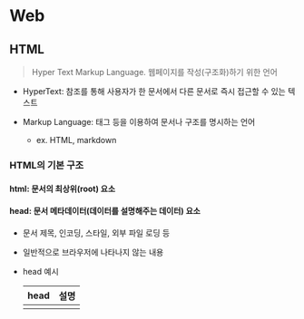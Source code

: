 # Web

## HTML

> Hyper Text Markup Language. 웹페이지를 작성(구조화)하기 위한 언어

* HyperText: 참조를 통해 사용자가 한 문서에서 다른 문서로 즉시 접근할 수 있는 텍스트

* Markup Language: 태그 등을 이용하여 문서나 구조를 명시하는 언어

  * ex. HTML, markdown




### HTML의 기본 구조

#### html: 문서의 최상위(root) 요소
#### head: 문서 메타데이터(데이터를 설명해주는 데이터) 요소
  * 문서 제목, 인코딩, 스타일, 외부 파일 로딩 등

  * 일반적으로 브라우저에 나타나지 않는 내용

  * head 예시	

    | head     | 설명                                       |
    | -------- | ------------------------------------------ |
    | <title>  | 브라우저 상단 타이틀                       |
    | <meta>   | 문서 레벨 메타데이터 요소                  |
    | <link>   | 외부 리소스 연결 요소(CSS파일, favicon 등) |
    | <script> | 스크립트 요소(JavaScript 파일/코드)        |
    | <style>  | CSS 직접 지정                              |

    * Open Graph Protocol
      * 메타 데이터를 표현하는 새로운 규악
        * HTML 문서의 메타 데이터를 통해 문서의 정보를 전달
        * 메타 정보에 해당하는 제목, 설명 등을 쓸 수 있도록 정의
#### body: 문서 본문 요소
  * 실제 화면 구성과 관련된 내용



#### DOM(Document Object Model) 트리
  * 텍스트 파일인 HTML 문서를 브라우저에서 렌더링하기 위한 구조
    * HTML 문서에 대한 모델을 구성함
    * HTML 문서 내의 각 요소에 접근/수정에 필요한 프로퍼티와 메서드를 제공함
  * 마크업 스타일 가이드 지키기. 2space
  * 조작) Element에서 HTML 태그 구조를 탐색하며 추가, 삭제, 이동, 편집 등이 가능



#### 요소(element)

```html
<h1>contents</h1>	//태그 h1 내용 contents
```

  * HTML 요소는 시작 태그와 종료 태그 그리고 태그 사이에 위치한 내용으로 구성
    * 태그(Element, 요소)는 컨텐츠(내용)를 감싸는 것으로 그 정보의 성격과 의미를 정의
  * 내용이 없는 태그들 => 닫는 태그가 없다
    * br, hr, img, input, link, meta
  * 요소는 중첩(nested)될 수 있음
    * 요소의 중첩을 통해 하나의 문서를 구조화 => DOM
    * 여는 태그와 닫는 태그의 쌍을 잘 확인해야함
      * 오류를 반환하는 것이 아닌 그냥 레이아웃이 깨진 상태로 출력되기 때문에, 디버기이 힘들어 질 수 있음



#### 속성(attribute)

```html
<a href="https://google.com"></a>	//속성명 href 속성값 https://google.com
```

  * 태그별로 사용할 수 있는 속성은 다르다.
  * 속성 지정 스타일 가이드: 공백 No, 쌍따옴표 사용
  * 속성을 통해 태그의 부가적인 정보를 설정할 수 있음
  * 요소는 속성을 가질 수 있으며, 경로나 크기와 같은 추가적인 정보를 제공
  * 요소의 시작 태그에 작성하며 보통 이름과 값이 하나의 쌍으로 존재
  * 태그와 상관없이 사용 가능한 속성(HTML Global Attribute)들도 있음



##### HTML Global Attribute

* 모든 HTML 요소가 공통으로 사용할 수 있는 대표적인 속성(몇몇 요소에는 아무 효과가 없을 수 있음)
* **id**: 문서 전체에서 유일한 고유 식별자 지정
* **class**: 공백으로 구분된 해당 요소의 클래스의 목록(CSS,JS에서 요소를 선택하거나 접근)
* data-*: 페이지에 개인 사용자 정의 데이터를 저장하기 위해 사용
* style: inline 스타일
* **title**: 요소에 대한 추가 정보 지정
* tabindex: 요소의 탭 순서



#### 시맨틱 태그

* HTML5에서 의미론적 요소를 담은 태그의 등장

  * 기존 영역을 의미하는 div 태그를 대체하여 사용

* 대표적인 태그 목록	

  | 태그    | 설명                                                     |
  | ------- | -------------------------------------------------------- |
  | header  | 문서 전체나 섹션의 헤더(머리말 부분)                     |
  | nav     | 내비게이션                                               |
  | aside   | 사이드에 위치한 공간, 메인 콘텐츠와 관련성이 적은 콘텐츠 |
  | section | 문서의 일반적인 구분, 컨텐츠의 그룹을 표현               |
  | article | 문서, 페이지, 사이트 안에서 독립적으로 구분되는 영역     |
  | footer  | 문서 전체나 섹션의 푸터(마지막 부분)                     |

* Non semantic 요소는 div, span 등이 있으며 h1, table 태그들도 시맨틱 태그로 볼 수 있음

* 개발자 및 사용자 뿐만 아니라 검색엔진 등에 의미 있는 정보의 그룹을 태그로 표현

* 단순히 구역을 나누는 것 뿐만 아니라 '의미'를 가지는 태그들을 활용하기 위한 노력

* 요소의 의미가 명확해지기 때문에 코드의 가독성을 높이고 유지보수를 쉽게 함

* 검색엔진최적화(SEO)를 위해서 메타태그, 시맨틱 태그 등을 통한 마크업을 효과적으로 활용 해야함



#### HTML with 개발자 도구

* elements: 해당 요소의 HTML 태그
* Ctrl + Shift + C로 원하는 요소를 선택할 수 있다
  * 복잡한 형태의 경우 Elements에서 HTML 구조를 추가 탐색



### HTML 문서 구조화

#### 텍스트 요소

| 태그              | 설명                                                         |
| ----------------- | ------------------------------------------------------------ |
| <a></a>           | href 속성을 활용하여 다른 URL로 연결하는 하이퍼링크 생성     |
| <b></b>           | 굵은 글씨 요소.                                              |
| <strong></strong> | 중요한 강조하고자 하는 요소 (보통 굵은 글씨로 표현). 시맨틱 코드 |
| <i></i>           | 기울임 글씨 요소                                             |
| <em></em>         | 중요한 강조하고자 하는 요소 (보통 기울임 글씨로 표현). 시맨틱 코드 |
| <br>              | 텍스트 내 줄 바꿈 생성                                       |
| <img>             | src 속성을 활용하여 이미지 표현                              |
| <span></span>     | 의미 없는 인라인 컨테이너                                    |



#### 그룹 컨텐츠

| 태그                      | 설명                                                         |
| ------------------------- | ------------------------------------------------------------ |
| <p></p>                   | 하나의 문단(paragraph)                                       |
| <hr>                      | 문단 레벨 요소에서의 주제의 분리를 의미하며 수평선으로 표현됨(A Horizontal Rule) |
| <ol></ol>                 | 순서가 있는 리스트(ordered list)                             |
| <ul></ul>                 | 순서가 없는 리스트(unordered list)                           |
| <pre></pre>               | HTML에 작성한 내용을 그대로 표현. 보통 고정폭 글꼴이 사용되고 공백문자를 유지 |
| <blockquote></blockquote> | 텍스트가 긴 인용문. 주로 들여쓰기를 한 것으로 표현됨         |
| <div></div>               | 의미 없는 블록 레벨 컨테이너                                 |

#### table

* table의 각 영역을 명시하기 위해 <thead><tbody><tfoot>요소를 활용
* <tr>으로 가로 줄을 구성, 내부에는 <th>혹은<td>로 셀을 구성
* colsan, rowspan 속성을 활용하여 셀 병합
* <caption>을 통해 표 설명 또는 제목을 나타냄
* table 태그 기본 구성

| 요소    | 구성  | 예시                     |
| ------- | ----- | ------------------------ |
| thead   | tr>th | <tr><th>ID</th>          |
| tbody   | tr>td | <tr><td>1</td>           |
| tfoot   | tr>td | <tr> <td>총계</td>       |
| caption |       | <caption>1학년</caption> |



#### form

* 정보(데이터)를 서버에 제출하기 위한 영역

* 기본 속성
  * action: form을 처리할 서버의 URL
  * method: form을 제출할 때 사용할 HTTP 메서드(GET 혹은 POST)
  * enctype: method가 post인 경우 데이터의 유형
    * application/x-www-form-urlencoded: 기본값
    * multipart/form-data: 파일 전송시(input type이 file인 경우)
    * ~~text/plain: HTML5 디버깅용~~(잘 사용되지 않음)



### input

* 다양한 타입을 가지는 입력 데이터 유형과 위젯이 제공됨
* 대표적인 속성
  * name: form control에 적용되는 이름(이름/값 페어로 전송됨)
  * value: form control에 적용되는 값(이름/값 페어로 전송됨)
  * required, readonly, autofocus, autocomplete, disabled 등

#### input label

* label을 클릭하여 input 자체의 초점을 맞추거나 활성화 시킬 수 있음
  * 사용자는 선택할 수 있는 영역이 늘어나 웹/모바일(터치) 환경에서 편하게 사용할 수 있음
  * label과 input 입력의 관계가 시각적 뿐만 아니라 화면리더기에서도 label을 읽어 쉽게 내용을 확인할 수 있도록 함
  * <input>에 id 속성을, <label>에는 for 속성을 활용하여 상호 연관을 시킴

```html
<label for="agree">동의</label>
<input type="checkbox" name="agree"	id="agree">
```

#### input 유형 -  일반

* 일반적으로 입력을 받기 위하여 제공되며 타입별로 HTML 기본 검증 혹은 추가 속성을 활용할 수 있음
  * text: 일반 텍스트 입력
  * password: 입력 시 값이 보이지 않고 문자를 특수기호(*)로 표현
  * email: 이메일 형식이 아닌 경우 form 제출 불가
  * number: min, max, step 속성을 활용하여 숫자 범위 설정 가능
  * file: accept 속성을 활용하여 파일 타입 지정 가능

#### input 유형 - 항목 중 선택

* 일반적으로 label을 사용하여 내용을 작성하여 항목 중 선택할 수 있는 input을 제공
* 동일 항목에 대하여는 name을 지정하고 선택된 항목에 대한 value를 지정해야 함
  * checkbox: 다중 선택
  * radio: 단일 선택

#### input 유형 - 기타

* 다양한 종류의 input을 위한 picker를 제공
  * color: color picker
  * date: date picker
* hidden input을 활용하여 사용자 입력을 받지 않고 서버에 전송되어야 하는 값을 설정
  * hidden: 사용자에게 보이지 않는 input

#### input 유형 - 종합

* <input>요소의 동작은 type에 따라 달라지므로, 각각의 내용을 숙지할 것. [참고](https://developer.mozilla.org/ko/docs/Web/HTML/Element/input)



## CSS

> Cascading Style Sheets. 
>
> 스타일을 지정하기 위한 언어. (**선택**하고, 스타일을 지정한다.)

```css
h1 {					//선택자
    color: blue;		//선언
    font-size: 15px;	// 속성: 값
}
```

* CSS 구문은 **선택자**를 통해 스타일을 지정할 HTML 요소를 선택
* 중괄호 안에서는 속성과 값, 하나의 쌍으로 이루어진 선언을 진행
* 각 쌍은 선택한 요소의 속성, 속성에 부여할 값을 의미
  * 속성(Property): 어떤 스타일 기능을 변경할지 결정
  * 값(Value): 어떻게 스타일 기능을 변경할지 결정



### CSS 정의 방법

* 인라인(inline): 해당 태그에 직접 style 속성을 활용. 수정 시 불편.
* 내부참조(embadding)-<style>: <head>태그 내에 <style>지정. 복잡하고 커진다.
* 외부참조(link file): 외부 CSS 파일을 <head>내 <link>를 통해 불러오기. 가장 많이 사용됨.



### CSS selectors

* 기본 선택자
  * 전체 선택자(*)
    요소 선택자(태그명. HTML 태그를 직접 선택)
  * 클래스 선택자(.으로 시작. 해당 클래스가 적용된 항목을 선택)
    아이디 선택자(#으로 시작. 해당 아이디가 적용된 항목을 선택. 단일 id 사용 권장)
    속성 선택자
* 결합자(Combinators)
  * 자손 결합자, 자식 결합자
  * 일반 형제 결합자, 인접 형제 결합자
* 의사 클래스/요소(Pseudo Class)
  * 링크, 동적 의사 클래스
  * 구조적 의사 클래스, 기타 의사 클래스, 의사 엘리먼트, 속성 선택자

#### 우선순위

1. !important
2. 우선 순위

   inline>#id>.class>태그명>*전체, 속성, pseudo-class>요소, pseudo-element
3. CSS 파일 로딩 순서(나중에 선언된 것)

#### 상속

* CSS는 상속을 통해 부모 요소의 속성을 자식에게 상속한다.
* 상속 되는 것: style(Text 관련 요소, opacity) 등
* 상속 되지 않는 것: Box model 관련 요소, position 관련 요소 등



### CSS 단위

#### 크기 단위 

* px(픽셀)
  * 픽셀의 크기 변하지 x => 고정 단위
* %
  * 백분율 단위. 가변적인 레이아웃에서 자주 사용
* em
  * (바로 위 부모 요소에 대한) 상속의 영향을 받음
  * 배수 단위, 요소에 지정된 사이즈에 상대적인 사이즈를 가짐
* rem
  * (바로 위 부모 요소에 대한) 상속의 영향을 받지 않음
  * 최상위 요소(html)의 사이즈를 기준으로 배수 단위를 가짐
* viewport
  * 웹 페이지를 방문한 유저에게 바로 보이게 되는 웹 컨텐츠의 영역(디바이스 화면)
  * 디바이스의 viewport를 기준으로 상대적인 사이즈가 결정됨
  * vw, vh,vmin, vmax

#### 색상 단위

* 색상 키워드
  * 대소문자를 구분하지 않는다.
  * ex. red, crimson, black ...
* RGB 색상
  * 16진수 표기법 혹은 함수형 표기법을 사용해서 특정 색을 표현하는 방식
  * ex. #000   rgb(0,0,0)
* HSL 색상
  * 색상, 채도, 명도를 통해 특정 색을 표현하는 방식
  * hsl(120, 75%, 0)

+) a는 alpha(투명도)를 뜻한다.



### Selectors 심화 

* 자손 결합자: selector A 하위의 **모든** selector B 요소
* 자식 결합자: selector A **바로 아래의** selector B 요소
* 일반 형제 결합자: selector A의 형제 요소 중 뒤에 위치하는 selector B 요소를 **모두** 선택
* 인접 형제 결합자:selector A의 형제 요소 중 **바로 뒤**에 위치하는 selector B 요소를 선택

```css
//자손 결합자
div span{
    color: red;
}
//자식 결합자
div > span{
    color: red;
}
//일반 형제 결합자
p ~ span{
    color: red;
}
//인접 형제 결합자
p + span{
    color: red;
}
```



### Box model 

> 모든 HTML 요소는 네모 => 네모빔 맞은 멈뭄미
>
> 위에서부터 아래로, 왼쪽에서 오른쪽으로 쌓인다.(CSS 원칙1)

* 구성: 하나의 박스는 네 영역으로 이루어짐
  * content: 글이나 이미지 등 요소의 실제 내용
  * padding: 테두리 안쪽의 내부 여백. 요소에 적용된 배경색, 이미지는 padding까지 적용
  * border: 테두리 영역
  * margin: 테두리 바깥의 외부 여백. 배경색을 지정할 수 없다.
* 표기

```css
//모두 margin 10px씩
.margin-1{
    margin: 10px;
}
//상하 10px 좌우 20px
.margin-2{
    margin: 10px 20px;
}
//상 10px 좌우 20px 하 30px
.margin-3{
    margin: 10px 20px 30px;
}
//상 10px 우 20px 하 30px 좌 40px
.margin-4{
    margin: 10px 20px 30px 40px;
}
```

* box sizing
  * 기본적은 모든 요소의 box-sizing은 content-box(padding 제외 순수 contents 영역)
  * 일반적으로 영역을 볼 때 border까지의 너비를 원한다면, box-sizing을 border-box으로 설정



### *Display 

> css는 display에 따라 크기와 배치가 달라진다(CSS 원칙2)

#### display: block

* 줄바꿈이 일어나는 요소
* 화면 크기 전체의 가로 폭을 차지
  * 블록의 기본 너비는 가질 수 있는 너비의 100%
  * 너비를 가질 수 없다면 자동으로 margin 부여
* 블록 레벨 요소 안에 인라인 레벨 요소가 들어갈 수 있음
* 블록 레벨 요소) div / ul , ol , li / p / hr / form 등

#### display: inline

* 줄 바꿈이 일어나지 않는 행의 일부 요소
* content 너비만큼 가로 폭을 차지한다
* width, height, margin-top, margin-bottom을 지정할 수 없다.
* 상하 여백은 line-height로 지정한다.
* 인라인 레벨 요소) span / a / img / input, label / b, em, i, strong 등

#### display: inline-block

* block과 inline 레벨 요소의 특징을 모두 가짐
* inline과 같이 한 줄에 표시가 가능하며, block처럼 width, height, margin 속성 지정 가능

#### display: none

* 해당 요소를 화면에 **표시하지 않고**, 공간조차 **부여되지 않음**
* 이와 비슷한 visibility: hien은 해당 요소가 **공간은 차지**하나 화면에 **표시만 하지 않음**



### *Position

> 문서 상에서 요소 위치를 지정
>
> position으로 위치의 기준을 변경(CSS 원칙3)

#### static

* 모든 태그의 기본 값(기준 위치)
* 일반적인 요소의 배치 순서에 따른다.
* 부모 요소 내에서 배치될 때에는 부모 요소의 위치를 기준으로 배치됨

#### relative: 상대 위치

* **자기 자신**의 static 위치를 기준으로 이동(normal flow 유지)
* 레이아웃에서 요소가 차지하는 공간은 static일 때와 같다.(offset)

#### absolute: 절대 위치

* 요소를 일반적인 문서 흐름에서 제거 후 레이아웃에 공간을 차지하지 않음(normal flow에서 벗어남)
  * 다음 블록 요소가 좌측상단으로 붙는다.
  * 특정 영역 위에 존재할 때 사용
* static이 아닌 가장 가까이 있는 **부모/조상 요소를 기준**으로 이동(없는 경우 body)

#### fixed: 고정 위치

* 요소를 일반적인 문서 흐름에서 제거 후 레이아웃에 공간을 차지하지 않음(normal flow에서 벗어남)
* 부모 요소와 관계없이 **viewport(브라우저) 기준**으로 이동.(스크롤 시에도 항상 같은 곳에 위치)



### CSS Layout

#### Float

* 박스를 왼쪽 혹은 오른쪽으로 이동시켜 텍스트를 포함 인라인 요소들이 주변을 wrapping하도록 함. => Normal Flow 벗어남
  * Flexbox, Grid 등장과 함께 사용도 낮아짐
* 활용- Normal Flow에서 벗어난 레이아웃 구성
  * 원하는 요소들을 Float로 지정하여 배치 => Normal Flow에서 벗어나 떠있는 상태
  * 부모 요소에 반드시 Clearing Float를 하여 이후 요소부터 Normal Flow를 가지도록 지정
* 속성
  * 기본값: none 
  * 요소를 왼쪽/오른쪽으로 띄움: Float Left/Right 

```html
<!DOCTYPE html>
<html>
    <head>
        <style>
            .box{
                width: 10rem;	//160px
                height:10rem;
                border: 1px solid black;
                background color: crimson;
            }
            
            .left{
                float left;
            }
            
            .clearfix:after{
                content: ""	//뒤에 나올 글씨
                display: block;
                clear both;
            }
        </style>
    </head>
    <body>
        <div class-"clearfix">	//float해도 float 안쓴것처럼.클리어링
            <div class="box1 left">box1</div>
        </div>
        <div class="box2">box2</div>
        <p>
            Lorem Ipsum dolor ~//Lorem 300하면 가짜로 긴 글(dummy text) 생성
        </p>
    </body>
</html>
```

* 이후 요소에 대하여 Float 속성이 적용되지 않도록 Clearing이 필수적
  * ::after: 선택한 요소이 맨 마지막 자식으로 가상 요소를 하나 생성
  * 부모요소에게 clear 속성 부여. 주로 clear: both;를 자주 쓴다.

#### Flexbox

* 행과 열 형태로 아이템들을 배치하는 1차원 레이아웃 모델

  * 수동 값 부여 없이 아이템의 너비와 높이 혹은 간격을 동일하게 배치, 수직 정렬
* 축: main axis(메인 축), cross axis(교차 축-메인 축과 수직)

  * flex-direction: row
    * main axis가 가로. 시작점이 왼쪽(시작점을 오른쪽으로 두려면 row-reverse)
  * flex-direction: column
    * main axis가 세로. 시작점이 위쪽(시작점을 아래쪽으로 두려면 column-reverse)

##### 구성요소

* Flex Container(부모 요소)
  * flexbox 레이아웃을 형성하는 가장 기본적인 모델
  * Flex Item들이 놓여있는 영역
  * 속성을 display: flex; 혹은 inline-flex를 넣어주면 된다
* Flex Item(자식요소)
  * 컨테이너에 속해 있는 컨텐츠(박스)

##### 속성

* 배치 설정
    * flex-direction
        * Main axis의 방향을 설정. 시작점부터 1이다.
      * row, row-reverse, column, column-reverse
    * flex-wrap
      * 아이템이 컨테이너 영역을 벗어나지 않도록 설정(wrap-넘치면 다음줄로/nowrap-기본값. 한줄 배치)
    * flex-flow
      * flex-direction과 flex-wrap에 대한 설정값을 차례로 작성.
      * ex. flex-flow: row nowrap;
* 공간 나누기
  * justify-content
    * Main axis를 기준으로 공간 배분
    * flex-start/flex-end/center/space-between/space-around/space-evenly
  * align-content
    * Cross axis를 기준으로 공간 배분
    * flex-start/flex-end/center/space-between/space-around, space-evenly
* 정렬
  * align-items: 모든 아이템을 Cross axis를 기준으로 정렬
    * stretch/flex-start/flex-end/center/baseline
  * align-self: **개별 아이템**을 Cross axis를 기준으로 정렬
    * stretch/flex-start/flex-end/center
* 기타 속성
  * flex-grow: 남은 영역을 아이템에 분배
  * order: 배치 순서

##### grid



#### Bootstrap

> 세상에서 가장 유명한 프론트엔드 오픈소스

##### CDN

> Content Delivery(Distribution) Network

* 컨텐츠를 더 효율적으로 전달하기 위해 여러 노드에 가진 네트워크에 데이터를 제공하는 시스템
  * 개별 end-user의 가까운 서버를 통해 빠르게 전달 가능(지리적 이점)
  * 외부 서버를 활용함으로써 본인 서버의 부하가 적어짐

##### spacing

* .mt-1: margin top 0.25rem(= 4px)

* .mx-0: margin left right(x축) 0

* .py-2: padding top bottom 0.5rem(=8px)
  * (left=start, right=end)



##### Responsive web

> 별도의 기술 이름이 아닌 웹 디자인에 대한 접근 방식, 반응형 레이아웃 작성에 도움이 되는 사례들의 모음 등을 기술하는데 사용되는 용어



#### Grid system(web design)

>  요소들의 디자인과 배치에 도움을 주는 시스템

* 기본 요소
  * Column: 실제 컨텐츠를 포함하는 부분
  * Gutter: 칼럼과 칼럼 사이의 공간(사이 간격)
  * Container: Column들을 담고 있는 공간

##### Bootsrap grid System

* flexbox로 제작. container, rows, column으로 컨텐츠를 배치하고 정렬
* ***12개의 column, 6개의 grid breakpoints**